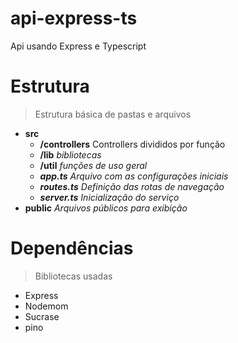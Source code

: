 # api-express-ts
Api usando Express e Typescript

# Estrutura
> Estrutura básica de pastas e arquivos

+ **src**
    + **/controllers** Controllers divididos por função
    + **/lib**   *bibliotecas*
    + **/util**  *funções de uso geral*
    + ***app.ts***  *Arquivo com as configurações iniciais*
    + ***routes.ts***  *Definição das rotas de navegação* 
    + ***server.ts*** *Inicialização do serviço* 
+ **public** *Arquivos públicos para exibição*

# Dependências
> Bibliotecas usadas
- Express
- Nodemom
- Sucrase
- pino